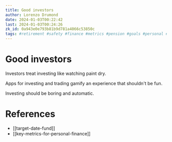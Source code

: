 ```yaml
---
title: Good investors
author: Lorenzo Drumond
date: 2024-01-03T00:22:42
last: 2024-01-03T00:24:26
zk_id: 0a943e0e793b81b9d781a4066c53850c
tags: #retirement #safety #finance #metrics #pension #goals #personal #money
---
```



# Good investors
Investors treat investing like watching paint dry.

Apps for investing and trading gamify an experience that shouldn't be fun.

Investing should be boring and automatic.

# References
- [[target-date-fund]]
- [[key-metrics-for-personal-finance]]
